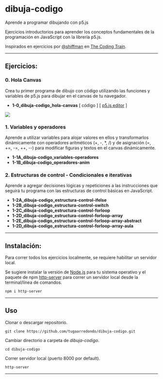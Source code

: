 # dibuja-codigo
Aprende a programar dibujando con p5.js

Ejercicios introductorios para aprender los conceptos fundamentales de la programación en JavaScript con la librería p5.js.

Inspirados en ejercicios por [@shiffman](https://github.com/CodingTrain/website) en [The Coding Train](https://www.youtube.com/playlist?list=PLRqwX-V7Uu6Zy51Q-x9tMWIv9cueOFTFA).

___

## Ejercicios:

### 0. Hola Canvas
Crea tu primer programa de dibujo con código utilizando las funciones y variables de p5.js para dibujar en el canvas de tu navegador.
- **1-0_dibuja-codigo_hola-canvas**
  [ código ] [ [p5.js editor](https://editor.p5js.org/tugaarredondo/sketches/OBzRNYFyg) ]

![](https://media.giphy.com/media/cm05AHjWmKReWLaQMb/giphy.gif)

### 1. Variables y operadores
Aprende a utilizar variables para alojar valores en ellos y transformarlos dinámicamente con operadores aritméticos (+, -, *, /) y de asignación (=, +=, -=, ++, --) para modificar figuras y textos en el canvas dinámicamente. 

- **1-1A_dibuja-codigo_variables-operadores**
- **1-1B_dibuja-codigo_operadores-anim**

### 2. Estructuras de control - Condicionales e iterativas
Aprende a agregar decisiones lógicas y repeticiones a las instrucciones que seguirá tu programa con las estructuras de control básicas en JavaScript.
- **1-2A_dibuja-codigo_estructura-control-ifelse**
- **1-2B_dibuja-codigo_estructura-control-switch**
- **1-2C_dibuja-codigo_estructura-control-forloop**
- **1-2D_dibuja-codigo_estructura-control-forloop-array**
- **1-2E_dibuja-codigo_estructura-control-forloop-array-abstract**
- **1-2D_dibuja-codigo_estructura-control-forloop-array-aula**


___ 

## Instalación:
Para correr todos los ejercicios localmente, se requiere habilitar un servidor local.

Se sugiere instalar la versión de [Node.js](https://nodejs.org/en/download/) para tu sistema operativo y el paquete de npm [http-server](https://www.npmjs.com/package/http-server) para correr un servidor local desde la terminal/línea de comandos.

```
npm i http-server
````
___

## Uso

Clonar o descargar repositorio.
```
git clone https://github.com/tugaarredondo/dibuja-codigo.git
```

Cambiar directorio a carpeta de *dibuja-codigo*.

```
cd dibuja-codigo
```

Correr servidor local (puerto 8000 por default).
```
http-server
```

____
